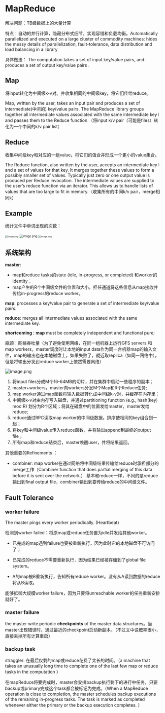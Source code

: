 # MapReduce

解决问题：TB级数据上的大量计算

特点：自动的并行计算，隐藏分布式细节，实现容错和负载均衡。Automatically parallelized and executed on a large cluster of commodity machines: hides the messy details of parallelization, fault-tolerance, data distribution and load balancing in a library 

具体做法：
The computation takes a set of input key/value pairs, and produces a set of output key/value pairs .

## Map

将input转化为中间级k-v对。并收集相同的中间级key，将它们传给reduce。

Map, written by the user, takes an input pair and produces a set of intermediate(中间的) key/value pairs. The MapReduce library groups together all intermediate values associated with the same intermediate key I and passes them to the Reduce function.（将input k/v pair（可能是files）转化为一个中间的k/v pair list）

## Reduce

收集中间级key和对应的一组value，将它们的值合并形成一个更小的value集合。

The Reduce function, also written by the user, accepts an intermediate key I and a set of values for that key. It merges together these values to form a possibly smaller set of values. Typically just zero or one output value is produced per Reduce invocation. The intermediate values are supplied to the user’s reduce function via an iterator. This allows us to handle lists of values that are too large to fit in memory.（收集所有的中间k/v pair，merge相同k）

## Example

统计文件中单词出现的次数：

<img src="https://propane.oss-cn-nanjing.aliyuncs.com/typora_pic/map%20reduce%20example0.png" alt="image.png" style="zoom: 50%;" />

<img src="https://propane.oss-cn-nanjing.aliyuncs.com/typora_pic/map%20reduce%20example%20.png" alt="image.png" style="zoom:67%;" />

<img src="https://propane.oss-cn-nanjing.aliyuncs.com/typora_pic/map%20reduce%20example2.png" alt="image.png" style="zoom:50%;" />

## 系统架构

**master**: 

- map和reduce tasks的state (idle, in-progress, or completed)  和worker的identity；
- map产生的R个中间级文件的位置和大小。担任通道将这些信息从map接收并传给in-progress的reduce worker。

**map**: processes a key/value pair to generate a set of intermediate key/value pairs.

**reduce**: merges all intermediate values associated with the same intermediate key.

**shortcoming** : **map** must be completely independent and functional pure;

瓶颈：网络吞吐量（为了避免使用网络，在同一组机器上运行GFS servers 和 map workers，master调度时让本地的input data作为同一台机器map的输入文件，map的输出也在本地磁盘上，如果失败了，就近取replica（如同一网络中）。但是将输出分发到reduce worker上依然需要网络）

![image.png](https://propane.oss-cn-nanjing.aliyuncs.com/typora_pic/map%20reduce%20arch.png)

1. 将input files分成M个16-64MB的切片，并在集群中启动一些程序的副本；
2. master+workers，master向workers分发M个Map和R个Reduce任务;
3. map worker通过map函数将输入数据转化成中间级k-v对，并缓存在内存里；
4. 中间级k-v对由内存写入磁盘，并通过partitioning function (e.g., hash(key) mod R)  划分为R个区域；将其在磁盘中的位置发给master，master发给reduce;
5. reduce通过RPC读取map worker的中间级数据，排序使相同的key组合到一起；
6. 将key和中间级value传入reduce函数，并将输出append到最终的output file；
7. 所有map和reduce结束后，master唤醒user，并将结果返回。

其他重要的Refinements  ：

- combiner: map worker在通过网络将中间级结果传输给reduce时承担部分的merge工作（Combiner function that does partial merging of this data before it is sent over the network.）  基本和reduce一样，不同的是reduce输出到final output file，combiner输出到要传给reduce的中间级文件。

## Fault Tolerance

### worker failure

The master pings every worker periodically. (Heartbeat)

检测到worker failed：将原map或reduce任务置为idle并发给其他worker。

- 已完成的map遇到failure也要被重新执行，因为此时它的本地磁盘不可访问了；
- 已完成的reduce不需要重新执行，因为结果已经被存储到了global file system。

- A的map被B重新执行，告知所有reduce worker。没有从A读到数据的reduce将从B读取。

能够抵御大规模worker failure，因为只要将unreachable  worker的任务重新安排就好了。

### master failure

the master write periodic **checkpoints** of the master data structures。当master出现错误时，通过最近的checkpoint启动新副本。（不过文中说概率很小，直接丢掉所有计算重启）

### backup task

straggler: 在最后仅剩的map或reduce花费了太长的时间。（a machine that takes an unusually long time to complete one of the last few map or reduce tasks in the computation  ）

在mapReduce将要完成时，master会安排backup执行剩下的进行中任务，只要backup或primary完成这个task都会被标记为完成。（When a MapReduce operation is close to completion, the master schedules backup executions of the remaining in-progress tasks. The task is marked as completed whenever either the primary or the backup execution completes.   ）





